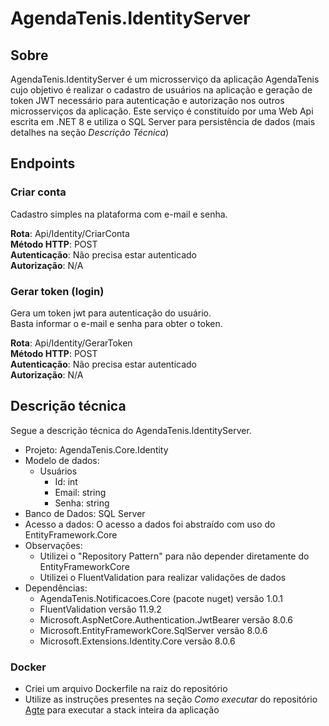 # AgendaTenis.IdentityServer


## Sobre<a name = "sobre"></a>
AgendaTenis.IdentityServer é um microsserviço da aplicação AgendaTenis cujo objetivo é realizar o cadastro de usuários na aplicação e geração de token JWT necessário para autenticação e autorização nos outros microsserviços da aplicação.
Este serviço é constituído por uma Web Api escrita em .NET 8 e utiliza o SQL Server para persistência de dados (mais detalhes na seção *Descrição Técnica*)

## Endpoints<a name = "endpoints"></a>

### Criar conta
Cadastro simples na plataforma com e-mail e senha.

**Rota**: Api/Identity/CriarConta\
**Método HTTP**: POST\
**Autenticação**: Não precisa estar autenticado\
**Autorização**: N/A

### Gerar token (login)
Gera um token jwt para autenticação do usuário.\
Basta informar o e-mail e senha para obter o token.

**Rota**: Api/Identity/GerarToken\
**Método HTTP**: POST\
**Autenticação**: Não precisa estar autenticado\
**Autorização**: N/A
 
## Descrição técnica<a name = "descricao_tecnica"></a>
Segue a descrição técnica do AgendaTenis.IdentityServer.

- Projeto: AgendaTenis.Core.Identity
- Modelo de dados:
    - Usuários
        - Id: int
        - Email: string 
        - Senha: string
- Banco de Dados: SQL Server
- Acesso a dados: O acesso a dados foi abstraído com uso do EntityFramework.Core
- Observações:
    - Utilizei o "Repository Pattern" para não depender diretamente do EntityFrameworkCore
    - Utilizei o FluentValidation para realizar validações de dados
- Dependências:
    - AgendaTenis.Notificacoes.Core (pacote nuget) versão 1.0.1
    - FluentValidation versão 11.9.2
    - Microsoft.AspNetCore.Authentication.JwtBearer versão 8.0.6
    - Microsoft.EntityFrameworkCore.SqlServer versão 8.0.6
    - Microsoft.Extensions.Identity.Core versão 8.0.6
 
### Docker
- Criei um arquivo Dockerfile na raiz do repositório
- Utilize as instruções presentes na seção *Como executar* do repositório [Agte](https://github.com/AgendaTenisOrg/AgendaTenis.WebApp) para executar a stack inteira da aplicação
